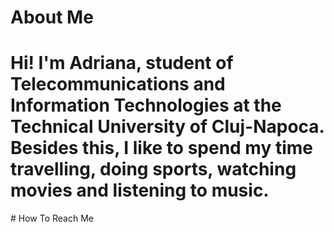 # About Me
<h1>Hi! I'm Adriana, student of  Telecommunications and Information Technologies at the Technical University of Cluj-Napoca. Besides this, I like to spend my time travelling, doing sports, watching movies and listening to music.</h1>
# How To Reach Me
